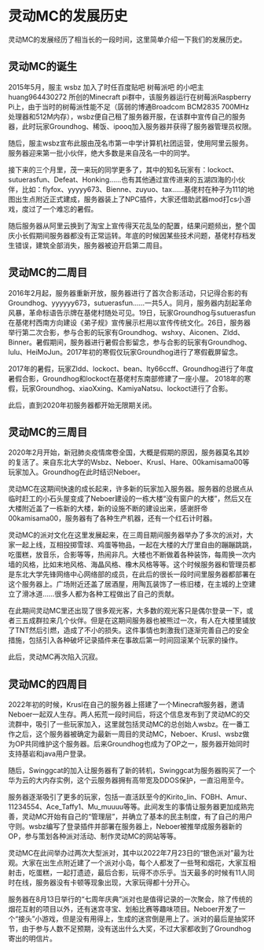# 灵动MC的发展历史

灵动MC的发展经历了相当长的一段时间，这里简单介绍一下我们的发展历史。

## 灵动MC的诞生
2015年5月，服主 wsbz 加入了时任百度贴吧 树莓派吧 的小吧主huang964430272 所创的Minecraft pi群中，该服务器运行在树莓派Raspberry Pi上，由于当时的树莓派性能不足（孱弱的博通Broadcom BCM2835 700MHz处理器和512M内存），wsbz便自己租了服务器开服，在该群中宣传自己的服务器，此时玩家Groundhog、稀饭、ipooq加入服务器并获得了服务器管理员权限。

随后，服主wsbz宣布此服由茂名市第一中学计算机社团运营，使用阿里云服务。服务器迎来第一批小伙伴，绝大多数是来自茂名一中的同学。

接下来的三个月里，茂一来玩的同学更多了，其中的知名玩家有：lockoct、sutuerasfun、Defeat、Honking……也有其他通过宣传进来的五湖四海的小伙伴，比如：flyfox、yyyyy673、Bienne、zuyuo、tax……基佬村在种子为111的地图出生点附近正式建成，服务器装上了NPC插件，大家还借助武器mod打cs小游戏，度过了一个难忘的暑假。

随后服务器从阿里云换到了淘宝上宣传得天花乱坠的配置，结果问题频出，整个国庆小长假期间服务器都没有正常运转。年底的时候因某些技术问题，基佬村存档发生错误，建筑全部消失，服务器被迫开启第二周目。

## 灵动MC的二周目
2016年2月起，服务器重新开放，服务器进行了首次合影活动，只记得合影的有Groundhog、yyyyyy673，sutuerasfun……一共5人。同月，服务器内刮起革命风暴，革命标语告示牌在基佬村随处可见。19日，玩家Groundhog与sutuerasfun在基佬村西南方向建设《弟子规》宣传展示栏用以宣传传统文化。26日，服务器举行第二次合影，参与合影的玩家有Groundhog、wshxy、Aiconen、Zldd、Binner。暑假期间，服务器进行暑假合影留念，参与合影的玩家有Groundhog、lulu、HeiMoJun。2017年初的寒假仅玩家Groundhog进行了寒假截屏留念。

2017年的暑假，玩家Zldd、lockoct、bean、lty66ccff、Groundhog进行了年度暑假合影，Groundhog和lockoct在基佬村东南部修建了一座小屋。
2018年的寒假，玩家Groundhog、xiaoXxing、KamiyaNatsu、lockoct进行了合影。

此后，直到2020年初服务器都开始无限期关闭。

## 灵动MC的三周目

2020年2月开始，新冠肺炎疫情席卷全国，大概是假期的原因，服务器莫名其妙的复活了。来自东北大学的Wsbz、Neboer、Krusl、Hare、00kamisama00等玩家加入。Groundhog在此时结识Neboer。

灵动MC在这期间快速的成长起来，许多新的玩家加入服务器。服务器的总据点从临时赶工的小石头屋变成了Neboer建设的一栋大楼“没有窗户的大楼”，然后又在大楼附近盖了一栋新的大楼，新的设施不断的建设出来，感谢肝帝00kamisama00，服务器有了各种生产机器，还有一个红石计时器。

灵动MC的派对文化在这里发展起来，在三周目期间服务器举办了多次的派对，大家一起上线，互相投掷雪球、鸡蛋等物品，一起在大楼的大厅里自由的蹦蹦跳跳，吃蛋糕，放音乐，合影等等，热闹非凡。大楼也不断做着各种装饰，每周换一次内墙的风格，比如末地风格、海晶风格、橡木风格等等。这个时候服务器和管理员都是东北大学先锋网络中心网络部的成员，在此后的很长一段时间里服务器都部署在这个服务器上。广场附近还盖了居酒屋，用陶瓦装饰了一栋旧楼，在主城的上空建立了滑冰道……很多人都为各种工程做出了自己的贡献。

在此期间灵动MC里还出现了很多观光客，大多数的观光客只是偶尔登录一下，或者三五成群拉来几个伙伴。但是在这期间服务器也被熊过一次，有人在大楼里铺放了TNT然后引燃，造成了不小的损失。这件事情也刺激我们逐渐完善自己的安全措施，包括引入各种破坏记录插件来在事故后第一时间回滚某个玩家的操作。

此后，灵动MC再次陷入沉寂。
## 灵动MC的四周目

2022年初的时候，Krusl在自己的服务器上搭建了一个Minecraft服务器，邀请Neboer一起双人生存。两人拓荒一段时间后，将这个信息发布到了灵动MC的交流群中，吸引了一些玩家加入，这里就包括灵动MC的总创始人wsbz。在一番工作之后，这个服务器被确定为最新一周目的灵动MC，Neboer、Krusl、wsbz做为OP共同维护这个服务器。后来Groundhog也成为了OP之一，服务器开始同时支持基岩和java用户登录。

随后，Swinggcat的加入让服务器有了新的转机，Swinggcat为服务器购买了一个华为云的大内存实例，这个云服务器拥有高带宽及DDOS保护，一直沿用至今。

服务器逐渐吸引了更多的玩家，包括一直活跃至今的Kirito_lin、FOBH、Amur、11234554、Ace_Taffy1、Mu_muuuu等等。此间发生的事情让服务器更加成熟完善，灵动MC开始有自己的“管理层”，并确立了基本的民主制度，有了自己的用户守则。wsbz编写了登录插件并部署在服务器上，Neboer被推举成服务器新的OP，参与策划各种派对活动、制作灵动MC的网站等等。

灵动MC在此间举办过两次大型派对，其中以2022年7月23日的“银色派对”最为壮观。大家在出生点附近建了一个派对小岛，每个人都发了一些弩和烟花，大家互相射击，吃蛋糕，一起打遗迹，最后合影，玩得不亦乐乎。当天最多的时候有11人同时在线，服务器没有卡顿等现象出现，大家玩得都十分开心。

服务器在8月13日举行的“七周年庆典”派对也是值得记录的一次聚会，除了传统的烟花互射的项目以外，还有迷宫寻宝、划船比赛等趣味项目。Neboer开发了一个“接头”小游戏，但是没有用得上，生成的迷宫倒是用上了。派对的最后是抽奖环节，由于参与人数不足预期，没有送出什么大奖，不过大家都收到了Groundhog寄出的明信片。